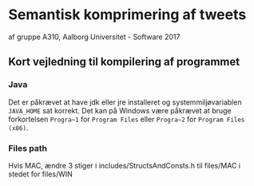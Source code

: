 # Semantisk komprimering af tweets
af gruppe A310, Aalborg Universitet - Software 2017
## Kort vejledning til kompilering af programmet
### Java
Det er påkrævet at have jdk eller jre installeret og systemmiljøvariablen `JAVA_HOME` sat korrekt. Det kan på Windows være påkrævet at bruge forkortelsen `Progra~1` for `Program Files` eller `Progra~2` for `Program Files (x86)`.
### Files path
Hvis MAC, ændre 3 stiger i includes/StructsAndConsts.h til files/MAC i stedet for files/WIN
